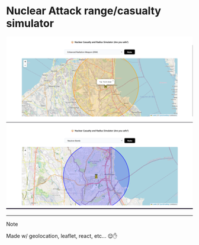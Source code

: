 # Nuclear Attack range/casualty simulator

![alt text](public/1s.png)
![alt text](public/2s.png)

---

> [!Note]
> Made w/ geolocation, leaflet, react, etc... 😌✋
